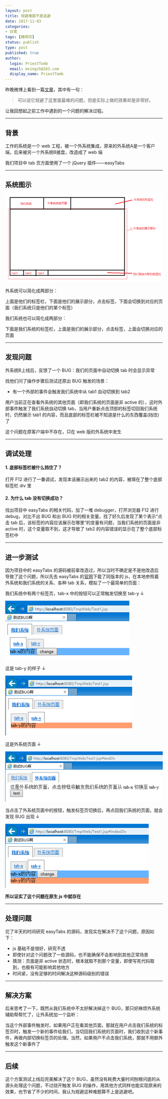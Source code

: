 ```yaml
---
layout: post
title: 规避难题不是逃避
date: 2017-11-03
categories:
- 日常
tags: [瞎唠叨]
status: publish
type: post
published: true
author:
  login: PriestTomb
  email: mxingzh@163.com
  display_name: PriestTomb
---
```


昨晚微博上看到一篇[文章](https://mp.weixin.qq.com/s/Vn0eKvY5AU1DEOrxbOxABQ)，其中有一句：

> 可以说它规避了这里面最难的问题，但是实际上做的效果却是非常好。

让我回想起之前工作中遇到的一个问题的解决过程。

---

## 背景

工作的系统是一个 web 工程，被一个外系统集成，原来的外系统A是一个客户端，后来被另一个外系统B接盘，改造成了 web 端

我们项目中 tab 页方面使用了一个 jQuery 插件——easyTabs

---

## 系统图示

![图示.png](/images/blog_img/20171103/图示.png)

外系统可以简化成两部分：

上面是他们的标签栏，下面是他们的展示部分，点击标签，下面会切换到对应的页面（我们系统只是他们的某个标签）

我们系统也可以简化成两部分：

下面是我们系统的标签栏，上面是我们的展示部分，点击标签，上面会切换对应的页面

---

## 发现问题

外系统B上线后，反馈了一个 BUG：我们的页面中自动切换 tab 时会显示异常

找他们问了操作步骤后测试还原出 BUG 触发的场景：

* 有一个外部的事件会触发我们系统中从 tab1 自动切换到 tab2

用户当前正在查看外系统的其他页面（即我们系统的页面是非 active 的），这时外部事件触发了我们系统自动切换 tab，当用户重新点击顶部的标签切回我们系统时，仍然展示 tab1 的内容，而且底部的标签栏被不知道是什么的东西覆盖(挡住)了

这个问题在原客户端中不存在，只在 web 版的外系统中发生

---

## 调试处理

#### 1. 底部标签栏被什么挡住了？

打开 F12 进行了一番调试，发现本该展示出来的 tab2 的内容，被填在了整个底部标签栏 div 里

#### 2. 为什么 tab 没有切换成功？

找出项目中 easyTabs 的相关代码，加了一堆 debugger，打开浏览器 F12 进行 debug，对比不出 BUG 和出 BUG 时的相关变量，找了好久后发现了某个表示“点击 tab 后，该标签的内容应该展示在哪里”的变量有问题，当我们系统的页面是非 active 时，这个变量取不到，这才导致了 tab2 的内容错误的显示在了整个底部标签栏中

---

## 进一步测试

因为项目中的 easyTabs 的源码被前辈改造过，所以当时不确定是不是他改造后导致了这个问题，所以先去 easyTabs 的[官网](https://os.alfajango.com/easytabs/)下载了同版本的 js，在本地参照着外系统和我们系统的关系、各种 tab 关系，模拟了一个最简单的页面：

我们系统中有两个标签页，tab-x 中的按钮可以正常触发切换至 tab-y ↓

![页面1.png](/images/blog_img/20171103/页面1.png)

这是 tab-y 的样子 ↓

![页面2.png](/images/blog_img/20171103/页面2.png)

这是外系统页面 ↓

![页面3.png](/images/blog_img/20171103/页面3.png)

当点击了外系统页面中的按钮，触发标签页切换后，再点回我们系统的页面，就会发现 BUG 出现 ↓

![BUG出现.png](/images/blog_img/20171103/BUG出现.png)

**所以证实了这个问题在原生 js 中就存在**

---

## 处理问题

花了半天的时间研究 easyTabs 的源码，发现实在解决不了这个问题，原因如下：

* js 基础不是很好，研究不透
* 即使针对这个问题改了一些源码，也不能确保不会影响到其他正常场景
* 猜测：页面是非 active 状态时，根本就取不到那个变量，即使写死代码取到，也极有可能影响其他地方
* 时间紧，没有足够的时间解决这种源码级别的错误

---

## 解决方案

后来思考了一下，既然从我们系统中不太好解决掉这个 BUG，那只好麻烦外系统辅助帮帮忙了，让外系统加一个监听：

当这个外部事件触发时，如果用户正在看其他页面，那就在用户点击我们系统的标签页时，触发一个新的事件给我们，当切回我们系统的页面时，我们收到这个新事件，再做内部切换标签页的处理。当然，如果用户不点击我们系统，那就不用额外触发这个新事件了

---

## 后续

这个方案测试上线后完美解决了这个 BUG，虽然没有耗费大量时间刨根问底的从源头处理这个问题，不过绕开触发 BUG 的操作，用其他方式同样也能实现原来的效果，也节省了不少的时间，我认为规避这种难题算不上是逃避吧。
